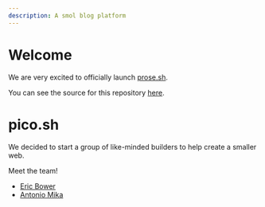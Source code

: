 ```yaml
---
description: A smol blog platform
---
```


# Welcome

We are very excited to officially launch [prose.sh](https://prose.sh).

You can see the source for this repository
[here](https://github.com/picosh/official-blog).

# pico.sh

We decided to start a group of like-minded builders to help create a smaller
web.

Meet the team!

- [Eric Bower](https://erock.io)
- [Antonio Mika](https://antoniomika.me/)
